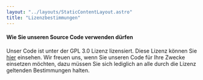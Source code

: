 ```yaml
---
layout: "../layouts/StaticContentLayout.astro"
title: "Lizenzbestimmungen"
---
```


#### Wie Sie unseren Source Code verwenden dürfen

Unser Code ist unter der GPL 3.0 Lizenz lizensiert. Diese Lizenz können Sie [hier](https://www.gnu.org/licenses/gpl-3.0.html) einsehen.
Wir freuen uns, wenn Sie unseren Code für Ihre Zwecke einsetzen möchten, dazu müssen Sie sich lediglich an alle durch die Lizenz geltenden Bestimmungen halten.